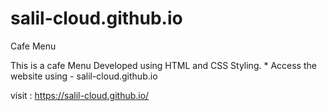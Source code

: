 # salil-cloud.github.io
Cafe Menu

This is a cafe Menu Developed using HTML and CSS Styling.
*
Access the website using - salil-cloud.github.io 

visit : https://salil-cloud.github.io/
